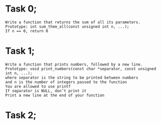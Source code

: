 # Task 0;
    Write a function that returns the sum of all its parameters.
    Prototype: int sum_them_all(const unsigned int n, ...);
    If n == 0, return 0
# Task 1;
    Write a function that prints numbers, followed by a new line.
    Prototype: void print_numbers(const char *separator, const unsigned int n, ...);
    where separator is the string to be printed between numbers
    and n is the number of integers passed to the function
    You are allowed to use printf
    If separator is NULL, don’t print it
    Print a new line at the end of your function
# Task 2;
    